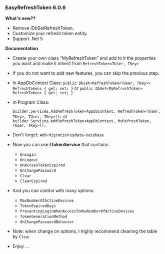 ### **EasyRefreshToken 6.0.6**

**What's new??** 
- Remove IDbSetRefreshToken.
- Customize your refresh token entity.
- Support .Net 5

**Documentation** 

- Create your own class "MyRefreshToken" and add to it the properties you want and make it inherit from `RefreshToken<TUser, TKey>`
- If you do not want to add new features, you can skip the previous step.

- In AppDbContext Class:
   `public DbSet<RefreshToken<TUser, TKey>> RefreshTokens { get; set; }`
or `public DbSet<MyRefreshToken> RefreshTokens { get; set; }`

- In Program Class: 

   `builder.Services.AddRefreshToken<AppDbContext, RefreshToken<TUser, TKey>, TUser, TKey>();`
or `builder.Services.AddRefreshToken<AppDbContext, MyRefreshToken, TUser, TKey>();`

- Don't forget:
  `Add-Migration`
  `Update-Database`

- Now you can use **ITokenService<TKey>** that contains:

  - `OnLogin`
  - `OnLogout`
  - `OnAccessTokenExpired`
  - `OnChangePassword`
  - `Clear`
  - `ClearExpired`

- And you can control with many options:

  - `MaxNumberOfActiveDevices`
  - `TokenExpiredDays`
  - `PreventingLoginWhenAccessToMaxNumberOfActiveDevices`
  - `TokenGenerationMethod`
  - `OnChangePasswordBehavior`

- Note: when change on options, I highly recommend cleaning the table by `Clear`

- Enjoy ... 
